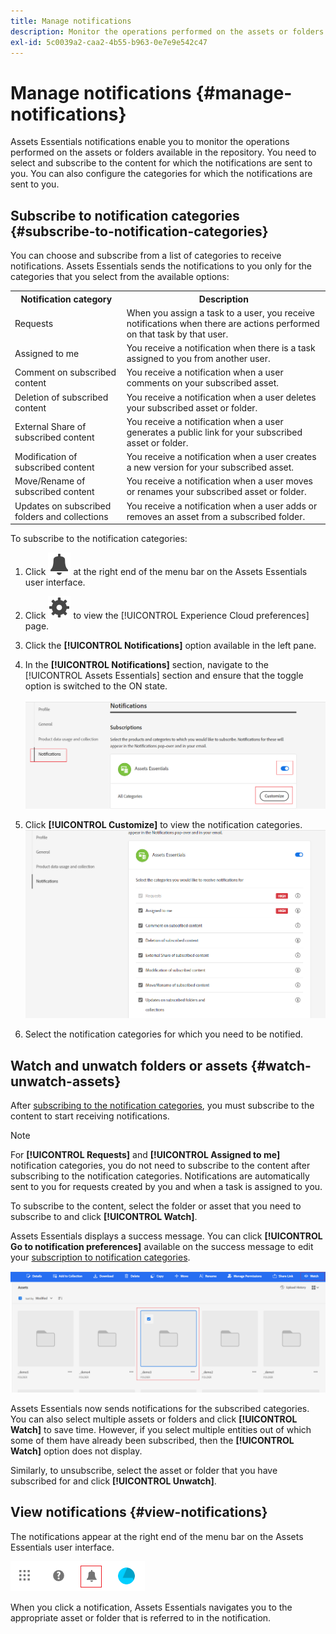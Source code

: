 ```yaml
---
title: Manage notifications
description: Monitor the operations performed on the assets or folders available in the repository using the Assets Essentials notifications.
exl-id: 5c0039a2-caa2-4b55-b963-0e7e9e542c47
---
```

# Manage notifications {#manage-notifications}

Assets Essentials notifications enable you to monitor the operations performed on the assets or folders available in the repository. You need to select and subscribe to the content for which the notifications are sent to you. You can also configure the categories for which the notifications are sent to you.

## Subscribe to notification categories {#subscribe-to-notification-categories}

You can choose and subscribe from a list of categories to receive notifications. Assets Essentials sends the notifications to you only for the categories that you select from the available options:

<table>
    <tbody>
     <tr>
      <th><strong>Notification category</strong></th>
      <th><strong>Description</strong></th>
     </tr>
     <tr>
      <td>Requests</td>
      <td>When you assign a task to a user, you receive notifications when there are actions performed on that task by that user.</td>
     </tr>
     <tr>
      <td>Assigned to me</td>
      <td>You receive a notification when there is a task assigned to you from another user.</td>
     </tr>
     <tr>
      <td>Comment on subscribed content</td>
      <td>You receive a notification when a user comments on your subscribed asset.</td>
     </tr>
     <tr>
      <td>Deletion of subscribed content</td>
      <td>You receive a notification when a user deletes your subscribed asset or folder.</td>
     </tr>
     <tr>
      <td>External Share of subscribed content</td>
      <td>You receive a notification when a user generates a public link for your subscribed asset or folder.</td>
     </tr>
     <tr>
      <td>Modification of subscribed content</td>
      <td>You receive a notification when a user creates a new version for your subscribed asset.</td>
     </tr>
     <tr>
      <td>Move/Rename of subscribed content</td>
      <td>You receive a notification when a user moves or renames your subscribed asset or folder.</td>
     </tr>
     <tr>
      <td>Updates on subscribed folders and collections</td>
      <td>You receive a notification when a user adds or removes an asset from a subscribed folder.</td>
     </tr>    
    </tbody>
   </table>

To subscribe to the notification categories:

1. Click ![bell icon](assets/bell-icon.svg) at the right end of the menu bar on the Assets Essentials user interface.

1. Click ![settings icon](assets/settings-icon.svg) to view the [!UICONTROL Experience Cloud preferences] page.

1. Click the **[!UICONTROL Notifications]** option available in the left pane.

1. In the **[!UICONTROL Notifications]** section, navigate to the [!UICONTROL Assets Essentials] section and ensure that the toggle option is switched to the ON state.

   ![Notifications in Assets Essentials](assets/enable-notifications.png)

1. Click **[!UICONTROL Customize]** to view the notification categories.
   ![Notifications in Assets Essentials](assets/enable-notification-categories.png)

1. Select the notification categories for which you need to be notified.

## Watch and unwatch folders or assets {#watch-unwatch-assets}

After [subscribing to the notification categories](#subscribe-to-notification-categories), you must subscribe to the content to start receiving notifications.

>[!NOTE]
>
>For **[!UICONTROL Requests]** and **[!UICONTROL Assigned to me]** notification categories, you do not need to subscribe to the content after subscribing to the notification categories. Notifications are automatically sent to you for requests created by you and when a task is assigned to you. 

To subscribe to the content, select the folder or asset that you need to subscribe to and click **[!UICONTROL Watch]**.

Assets Essentials displays a success message. You can click **[!UICONTROL Go to notification preferences]** available on the success message to edit your [subscription to notification categories](#subscribe-to-notification-categories).

![Notifications in Assets Essentials](assets/watch-assets.png)

Assets Essentials now sends notifications for the subscribed categories. You can also select multiple assets or folders and click **[!UICONTROL Watch]** to save time. However, if you select multiple entities out of which some of them have already been subscribed, then the **[!UICONTROL Watch]** option does not display.

Similarly, to unsubscribe, select the asset or folder that you have subscribed for and click **[!UICONTROL Unwatch]**.

## View notifications {#view-notifications}

The notifications appear at the right end of the menu bar on the Assets Essentials user interface.

![Notifications in Assets Essentials](assets/notifications-assets-essentials.png)

When you click a notification, Assets Essentials navigates you to the appropriate asset or folder that is referred to in the notification.
